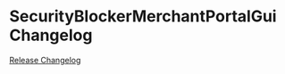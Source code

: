 # SecurityBlockerMerchantPortalGui Changelog

[Release Changelog](https://github.com/spryker/security-blocker-merchant-portal-gui/releases)
